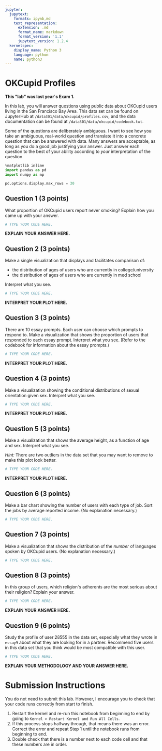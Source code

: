 ```yaml
---
jupyter:
  jupytext:
    formats: ipynb,md
    text_representation:
      extension: .md
      format_name: markdown
      format_version: '1.1'
      jupytext_version: 1.2.4
  kernelspec:
    display_name: Python 3
    language: python
    name: python3
---
```


# OKCupid Profiles

**This "lab" was last year's Exam 1.**

In this lab, you will answer questions using public data about OKCupid users living in the San Francisco Bay Area. This data set can be found on JupyterHub at `/data301/data/okcupid/profiles.csv`, and the data documentation can be found at `/data301/data/okcupid/codebook.txt`.

Some of the questions are deliberately ambiguous. I want to see how you take an ambiguous, real-world question and translate it into a concrete question that can be answered with data. Many answers are acceptable, as long as you do a good job justifying your answer. Just answer each question to the best of your ability according to _your_ interpretation of the question.

```python
%matplotlib inline
import pandas as pd
import numpy as np

pd.options.display.max_rows = 30
```

## Question 1 (3 points)

What proportion of OKCupid users report never smoking? Explain how you came up with your answer.

```python
# TYPE YOUR CODE HERE.
```

**EXPLAIN YOUR ANSWER HERE.**


## Question 2 (3 points)

Make a single visualization that displays and facilitates comparison of:
- the distribution of ages of users who are currently in college/university
- the distribution of ages of users who are currently in med school

Interpret what you see.

```python
# TYPE YOUR CODE HERE.
```

**INTERPRET YOUR PLOT HERE.**


## Question 3 (3 points)

There are 10 essay prompts. Each user can choose which prompts to respond to. Make a visualization that shows the proportion of users that responded to each essay prompt. Interpret what you see. (Refer to the codebook for information about the essay prompts.)

```python
# TYPE YOUR CODE HERE.
```

**INTERPRET YOUR PLOT HERE.**


## Question 4 (3 points)

Make a visualization showing the conditional distributions of sexual orientation given sex. Interpret what you see.

```python
# TYPE YOUR CODE HERE.
```

**INTERPRET YOUR PLOT HERE.**


## Question 5 (3 points)

Make a visualization that shows the average height, as a function of age and sex. Interpret what you see.

_Hint:_ There are two outliers in the data set that you may want to remove to make this plot look better.

```python
# TYPE YOUR CODE HERE.
```

**INTERPRET YOUR PLOT HERE.**


## Question 6 (3 points)

Make a bar chart showing the number of users with each type of job. Sort the jobs by average reported income. (No explanation necessary.)

```python
# TYPE YOUR CODE HERE.
```

## Question 7 (3 points)

Make a visualization that shows the distribution of the _number_ of languages spoken by OKCupid users. (No explanation necessary.)

```python
# TYPE YOUR CODE HERE.
```

## Question 8 (3 points)

In this group of users, which religion's adherents are the most serious about their religion? Explain your answer.

```python
# TYPE YOUR CODE HERE.
```

**EXPLAIN YOUR ANSWER HERE.**


## Question 9 (6 points)

Study the profile of user 28555 in the data set, especially what they wrote in `essay9` about what they are looking for in a partner. Recommend five users in this data set that you think would be most compatible with this user.

```python
# TYPE YOUR CODE HERE.
```

**EXPLAIN YOUR METHODOLOGY AND YOUR ANSWER HERE.**


# Submission Instructions

You do not need to submit this lab. However, I encourage you to check that your code runs correctly from start to finish.

1. Restart the kernel and re-run this notebook from beginning to end by going to `Kernel > Restart Kernel and Run All Cells`.
2. If this process stops halfway through, that means there was an error. Correct the error and repeat Step 1 until the notebook runs from beginning to end.
3. Double check that there is a number next to each code cell and that these numbers are in order.
